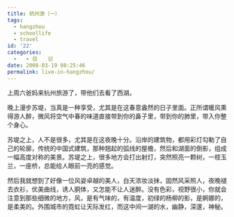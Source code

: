 ```yaml
---
title: 杭州游（一）
tags:
  - hangzhou
  - schoollife
  - travel
id: '22'
categories:
  -   - 日　　记
date: 2008-03-19 08:25:46
permalink: live-in-hangzhou/
---
```


上周六爸妈来杭州旅游了，带他们去看了西湖。

晚上漫步苏堤，当真是一种享受，尤其是在这春意盎然的日子里面。正所谓暖风熏得游人醉，微风将空气中春的味道直接带到你的鼻子里，带到你的肺里，带入你整个身心。

苏堤之上，人不是很多，尤其是在这夜晚十分。沿岸的建筑物，都用彩灯勾勒了自己的轮廓，传统的中国式建筑，那种翘起的弧线的屋檐，然后和湖面的倒影，组成一幅高度对称的美景。苏堤之上，很多地方会打出射灯，突然照亮一颗树，一枝玉兰，一座桥，总能给人眼前一亮的感觉。

然后我就想到了好像一位风姿卓越的美人，白天浓妆淡抹，固然风采照人，夜晚褪去衣衫，优美曲线，诱人胴体，又怎能不让人迷醉。没有色彩，视野很小，你就会注意到那些细微的地方，风，是有气味的，有温度，初绿的杨柳的影，是婀娜的，是柔美的。外围城市的霓虹让天际发红，而这中间一湖的水，幽静，深邃，神秘。
